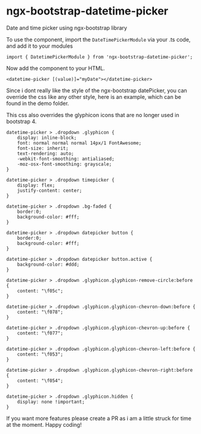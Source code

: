 # ngx-bootstrap-datetime-picker
Date and time picker using ngx-bootstrap library

To use the component, import the `DateTimePickerModule` via your .ts code, and add it to your modules

```
import { DatetimePickerModule } from 'ngx-bootstrap-datetime-picker';
```

Now add the component to your HTML.

```
<datetime-picker [(value)]="myDate"></datetime-picker>
```

Since i dont really like the style of the ngx-bootstrap datePicker, you can override the css like any other style, here is an example, which can be found in the demo folder.

This css also overrides the glyphicon icons that are no longer used in bootstrap 4.

```
datetime-picker > .dropdown .glyphicon {
    display: inline-block;
    font: normal normal normal 14px/1 FontAwesome;
    font-size: inherit;
    text-rendering: auto;
    -webkit-font-smoothing: antialiased;
    -moz-osx-font-smoothing: grayscale;
}

datetime-picker > .dropdown timepicker {
    display: flex;
    justify-content: center;
}

datetime-picker > .dropdown .bg-faded {
    border:0;
    background-color: #fff;
}

datetime-picker > .dropdown datepicker button {
    border:0;
    background-color: #fff;
}

datetime-picker > .dropdown datepicker button.active {
    background-color: #ddd;
}

datetime-picker > .dropdown .glyphicon.glyphicon-remove-circle:before {
    content: "\f05c";
}

datetime-picker > .dropdown .glyphicon.glyphicon-chevron-down:before {
    content: "\f078";
}

datetime-picker > .dropdown .glyphicon.glyphicon-chevron-up:before {
    content: "\f077";
}

datetime-picker > .dropdown .glyphicon.glyphicon-chevron-left:before {
    content: "\f053";
}

datetime-picker > .dropdown .glyphicon.glyphicon-chevron-right:before {
    content: "\f054";
}

datetime-picker > .dropdown .glyphicon.hidden {
    display: none !important;
}
```

If you want more features please create a PR as i am a little struck for time at the moment.  Happy coding!
